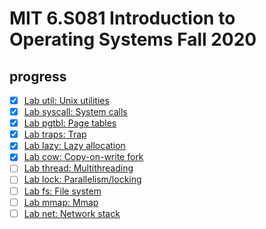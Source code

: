 # MIT 6.S081 Introduction to Operating Systems Fall 2020

## progress

- [x] [Lab util: Unix utilities](https://github.com/gaofanfei/xv6-riscv-fall20/tree/util)
- [x] [Lab syscall: System calls](https://github.com/gaofanfei/xv6-riscv-fall20/tree/syscall)
- [x] [Lab pgtbl: Page tables](https://github.com/gaofanfei/xv6-riscv-fall20/tree/pgtbl)
- [x] [Lab traps: Trap](https://github.com/gaofanfei/xv6-riscv-fall20/tree/traps)
- [x] [Lab lazy: Lazy allocation](https://github.com/gaofanfei/xv6-riscv-fall20/tree/lazy)
- [x] [Lab cow: Copy-on-write fork](https://github.com/gaofanfei/xv6-riscv-fall20/tree/cow)
- [ ] [Lab thread: Multithreading](https://pdos.csail.mit.edu/6.828/2020/labs/thread.html)
- [ ] [Lab lock: Parallelism/locking](https://pdos.csail.mit.edu/6.828/2020/labs/lock.html)
- [ ] [Lab fs: File system](https://pdos.csail.mit.edu/6.828/2020/labs/fs.html)
- [ ] [Lab mmap: Mmap](https://pdos.csail.mit.edu/6.828/2020/labs/mmap.html)
- [ ] [Lab net: Network stack](https://pdos.csail.mit.edu/6.828/2020/labs/net.html)